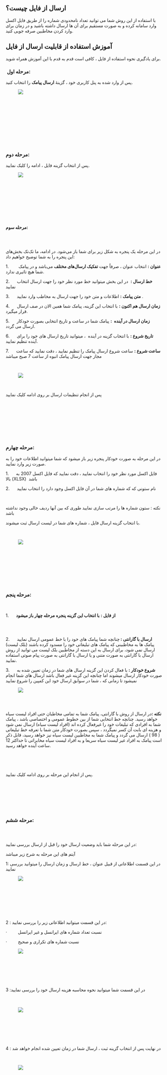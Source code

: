 <h2>ارسال از فایل چیست؟</h2><p>با استفاده از این روش شما می توانید تعداد نامحدودی شماره را از طریق فایل اکسل وارد سامانه کرده و به صورت مستقیم برای آن ها ارسال داشته باشید و در زمان برای وارد کردن مخاطبین صرفه جویی کنید.</p><h2>آموزش استفاده از قابلیت ارسال از فایل</h2><p>برای یادگیری نحوه استفاده از فایل ، کافی است قدم به قدم با این آموزش همراه شوید.</p><h3>&nbsp;<strong>مرحله اول:</strong></h3><p>پس از وارد شده به پنل کاربری خود ، گزینۀ&nbsp;<strong>ارسال پیامک</strong>&nbsp;را انتخاب کنید.</p><figure class="image"><img src="https://matini.hubdesk.ir/content/editor/96ad808e-9ecc-4142-846a-5265c417e052image.jpeg.jpeg"></figure><p>&nbsp;</p><h3>&nbsp;</h3><h3>&nbsp;</h3><h3>&nbsp;</h3><h3><strong>مرحله دوم:</strong></h3><p>پس از انتخاب گزینه فایل ، ادامه را کلیک نمایید.</p><figure class="image"><img src="https://matini.hubdesk.ir/content/editor/986f8a0b-d544-451a-b811-330adbb93edcimage.jpeg.jpeg"></figure><h3>&nbsp;</h3><p>&nbsp;</p><p>&nbsp;</p><p>&nbsp;</p><p><strong>مرحله سوم:</strong></p><h3>&nbsp;</h3><p>در این مرحله یک پنجره‌ به شکل زیر برای شما باز می‌شود. در ادامه، ما تک‌تک بخش‌های این پنجره را به شما توضیح خواهیم داد:</p><p>1.&nbsp; &nbsp; &nbsp; &nbsp;&nbsp;<strong>عنوان :</strong>&nbsp;انتخاب عنوان ، صرفاً جهت&nbsp;<strong>تفکیک ارسال‌های مختلف</strong>&nbsp;می‌باشد و در پیامک شما هیچ تاثیری ندارد.</p><p>2.&nbsp;&nbsp;&nbsp;&nbsp;&nbsp; <strong>خط ارسال :</strong>&nbsp; در این بخش میتوانید خط مورد نظر خود را جهت ارسال انتخاب نمایید&nbsp;</p><p>3.&nbsp;&nbsp;&nbsp;&nbsp;&nbsp; <strong>متن پیامک :</strong>&nbsp;اطلاعات و متن خود را جهت ارسال به مخاطب وارد نمایید .</p><p>4.&nbsp; &nbsp; &nbsp;&nbsp;<strong>زمان ارسال هم اکنون :</strong>&nbsp;با انتخاب این گزینه، پیامک شما همین الان در صف ارسال قرار میگیرد.&nbsp;</p><p>5.&nbsp;&nbsp;&nbsp;&nbsp;&nbsp; <strong>زمان ارسال در آینده&nbsp;&nbsp;:</strong>&nbsp;پیامک شما در ساعت و تاریخ انتخابی بصورت خودکار ارسال می گردد.</p><p>6.&nbsp;&nbsp;&nbsp;&nbsp;&nbsp; <strong>تاریخ شروع&nbsp;:</strong>&nbsp;با انتخاب گزینه در آینده&nbsp; ، میتوانید تاریخ ارسال های خود را برای آینده تنظیم نمایید.</p><p>7.&nbsp;&nbsp;&nbsp;&nbsp;&nbsp; <strong>ساعت شروع&nbsp;:</strong>&nbsp;ساعت شروع ارسال پیامک را تنظیم نمایید ، دقت نمایید که ساعت مجاز جهت ارسال پیامک انبوه از ساعت 7 صبح میباشد</p><p>&nbsp;</p><figure class="image"><img src="https://matini.hubdesk.ir/content/editor/68aefbc5-6f8b-4417-9053-1ec3cd257c93image.jpeg.jpeg"></figure><p>&nbsp;</p><p>پس از انجام تنظیمات ارسال بر روی ادامه کلیک نمایید</p><h3>&nbsp;</h3><h3>&nbsp;</h3><h3>&nbsp;</h3><h3><strong>مرحله چهارم:</strong></h3><p>در این مرحله به صورت خودکار پنجره زیر باز میشود که شما میتوانید اطلاعات خود را به صورت زیر وارد نمایید.</p><p>1.&nbsp;&nbsp;&nbsp;&nbsp;&nbsp; فایل اکسل مورد نظر خود را انتخاب نمایید ، دقت نمایید که فایل اکسل 2007 به بالا (XLSX)&nbsp; باشد</p><p>2.&nbsp;&nbsp;&nbsp;&nbsp;&nbsp; نام ستونی که که شماره های شما در آن فایل اکسل وجود دارد را انتخاب نمایید</p><p>&nbsp;</p><p>نکته : ستون شماره ها را مرتب سازی نمایید طوری که بین آنها ردیف خالی وجود نداشته باشد</p><p>با انتخاب گزینه ارسال فایل ، شماره های شما در لیست ارسال ثبت میشوند.</p><p>&nbsp;</p><figure class="image"><img src="https://matini.hubdesk.ir/content/editor/55a9402f-772d-42a4-b690-eeaaf5eae73aimage.jpeg.jpeg"></figure><h3>&nbsp;</h3><h3>&nbsp;</h3><h3>&nbsp;</h3><h3><strong>مرحله پنجم:</strong></h3><p>&nbsp;</p><p>1.&nbsp;&nbsp;&nbsp;&nbsp;&nbsp; <strong>از فایل :</strong> <strong>با انتخاب این گزینه پنجره مرحله چهار باز میشود</strong></p><h3>&nbsp;</h3><p>2.&nbsp;&nbsp;&nbsp;&nbsp;&nbsp; <strong>ارسال با گارانتی :&nbsp;</strong>چنانچه شما پیامک های خود را با خط عمومی ارسال نمایید پیامک ها به مخاطبینی که پیامک های تبلیغاتی خود را مسدود کرده باشند (بلک لیست) ارسال نمی شود، برای ارسال به این دسته از مخاطبین بلک لیست می توانید از روش ارسال با گارانتی به صورت متنی و یا ارسال با گارانتی به صورت پیام صوتی استفاده نمایید.</p><p>3.&nbsp;&nbsp;&nbsp;&nbsp;&nbsp; <strong>شروع خودکار :</strong>&nbsp;با فعال کردن این گزینه ارسال های شما در زمان تعیین شده به صورت خودکار ارسال میشوند اما چنانچه این گزینه غیر فعال باشد ارسال های شما انجام نمیشود تا زمانی که ، شما در سوابق ارسال خود این کمپین را شروع نمایید</p><figure class="image"><img src="https://matini.hubdesk.ir/content/editor/38368192-7507-46fb-8934-0848d1c1745cimage.jpeg.jpeg"></figure><h3>&nbsp;</h3><p><strong>نکته :</strong>در ارسال از روش با گارانتی، پیامک شما به تمامی مخاطبان حتی افراد لیست سیاه خواهد رسید. چنانچه خط انتخابی شما از بین خطوط عمومی و اختصاصی باشد ، پیامک شما به افرادی که تبلیغات خود را غیرفعال کرده اند (افراد لیست سیاه) ارسال نمی شود و هزینه ای بابت آن کسر نمیگردد ، سپس بصورت خودکار متن شما با تعرفه خط تبلیغاتی ( 98 ) ارسال می گردد و پیامک شما به مخاطبین لیست سیاه نیز خواهد رسید، قابل ذکر است پیامک به افراد غیر لیست سیاه سریعا و به افراد لیست سیاه مخابراتی تا حداکثر 12 ساعت آینده خواهد رسید.&nbsp;</p><p>&nbsp;</p><p>&nbsp;</p><p>پس از انجام این مرحله بر روی ادامه کلیک نمایید.</p><p>&nbsp;</p><p>&nbsp;</p><h3>&nbsp;</h3><h3><strong>مرحله ششم:</strong></h3><h3>&nbsp;</h3><p>در این مرحله شما باید وضعیت ارسال خود را قبل از ارسال بررسی نمایید:</p><p>آیتم های این مرحله به شرح زیر میباشد</p><p>1: در این قسمت اطلاعاتی از قبیل عنوان ، خط ارسال و زمان ارسال را میتوانید بررسی نمایید</p><figure class="image"><img src="https://matini.hubdesk.ir/content/editor/43a1693c-ffce-41a2-8e67-e32b0b17582eimage.jpeg.jpeg"></figure><p>&nbsp;</p><p>&nbsp;</p><p>&nbsp;</p><p><br>2&nbsp;: در این قسمت میتوانید اطلاعاتی زیر را بررسی نمایید:</p><p>·&nbsp;&nbsp;&nbsp;&nbsp;&nbsp;&nbsp;&nbsp;&nbsp;&nbsp;نسبت تعداد شماره های ایرانسل و غیر ایرانسل</p><p>·&nbsp;&nbsp;&nbsp;&nbsp;&nbsp;&nbsp;&nbsp;&nbsp;&nbsp;نسبت شماره های تکراری و صحیح</p><figure class="image"><img src="https://matini.hubdesk.ir/content/editor/cc0389a9-e04f-4133-80f2-fec99e1738b7image.jpeg.jpeg"></figure><p>&nbsp;</p><p>&nbsp;</p><p>&nbsp;</p><p>3 :در این قسمت شما میتوانید نحوه محاسبه هزینه ارسال خود را بررسی نمایید<br><br>&nbsp;</p><figure class="image"><img src="https://matini.hubdesk.ir/content/editor/587f869a-ff2f-4986-9d90-08f79c9162ffimage.jpeg.jpeg"></figure><p>&nbsp;</p><p>&nbsp;</p><p>&nbsp;</p><p>4 : در نهایت پس از انتخاب گزینه ثبت ، ارسال شما در زمان تعیین شده انجام خواهد شد&nbsp;</p><p>&nbsp;</p><figure class="image"><img src="https://matini.hubdesk.ir/content/editor/ddca6961-70a8-4888-87a2-aa6d016bb8aaimage.jpeg.jpeg"></figure>